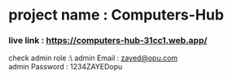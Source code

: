 # project name : Computers-Hub

### live link : https://computers-hub-31cc1.web.app/

check admin role :\ 
                admin Email : zayed@opu.com\
                admin Password : 1234ZAYEDopu
